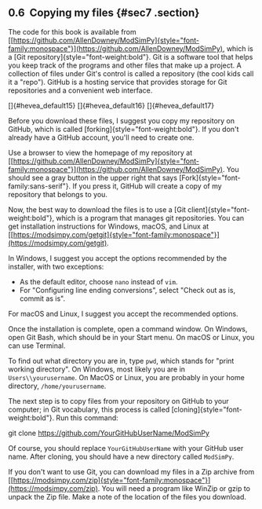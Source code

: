 ﻿0.6  Copying my files {#sec7 .section}
---------------------

The code for this book is available from
[[https://github.com/AllenDowney/ModSimPy]{style="font-family:monospace"}](https://github.com/AllenDowney/ModSimPy),
which is a [Git repository]{style="font-weight:bold"}. Git is a software
tool that helps you keep track of the programs and other files that make
up a project. A collection of files under Git's control is called a
repository (the cool kids call it a "repo\"). GitHub is a hosting
service that provides storage for Git repositories and a convenient web
interface.

[]{#hevea_default15} []{#hevea_default16} []{#hevea_default17}

Before you download these files, I suggest you copy my repository on
GitHub, which is called [forking]{style="font-weight:bold"}. If you
don't already have a GitHub account, you'll need to create one.

Use a browser to view the homepage of my repository at
[[https://github.com/AllenDowney/ModSimPy]{style="font-family:monospace"}](https://github.com/AllenDowney/ModSimPy).
You should see a gray button in the upper right that says
[Fork]{style="font-family:sans-serif"}. If you press it, GitHub will
create a copy of my repository that belongs to you.

Now, the best way to download the files is to use a [Git
client]{style="font-weight:bold"}, which is a program that manages git
repositories. You can get installation instructions for Windows, macOS,
and Linux at
[[https://modsimpy.com/getgit]{style="font-family:monospace"}](https://modsimpy.com/getgit).

In Windows, I suggest you accept the options recommended by the
installer, with two exceptions:

-   As the default editor, choose `nano` instead of `vim`.
-   For "Configuring line ending conversions\", select "Check out as is,
    commit as is\".

For macOS and Linux, I suggest you accept the recommended options.

Once the installation is complete, open a command window. On Windows,
open Git Bash, which should be in your Start menu. On macOS or Linux,
you can use Terminal.

To find out what directory you are in, type `pwd`, which stands for
"print working directory\". On Windows, most likely you are in
`Users\\yourusername`. On MacOS or Linux, you are probably in your home
directory, `/home/yourusername`.

The next step is to copy files from your repository on GitHub to your
computer; in Git vocabulary, this process is called
[cloning]{style="font-weight:bold"}. Run this command:

git clone https://github.com/YourGitHubUserName/ModSimPy

Of course, you should replace `YourGitHubUserName` with your GitHub user
name. After cloning, you should have a new directory called `ModSimPy`.

If you don't want to use Git, you can download my files in a Zip archive
from
[[https://modsimpy.com/zip]{style="font-family:monospace"}](https://modsimpy.com/zip).
You will need a program like WinZip or gzip to unpack the Zip file. Make
a note of the location of the files you download.

